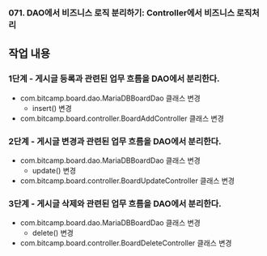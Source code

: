 ### 071. DAO에서 비즈니스 로직 분리하기: Controller에서 비즈니스 로직처리

## 작업 내용

### 1단계 - 게시글 등록과 관련된 업무 흐름을 DAO에서 분리한다.

- com.bitcamp.board.dao.MariaDBBoardDao 클래스 변경
  - insert() 변경
- com.bitcamp.board.controller.BoardAddController 클래스 변경

### 2단계 - 게시글 변경과 관련된 업무 흐름을 DAO에서 분리한다.

- com.bitcamp.board.dao.MariaDBBoardDao 클래스 변경
  - update() 변경
- com.bitcamp.board.controller.BoardUpdateController 클래스 변경

### 3단계 - 게시글 삭제와 관련된 업무 흐름을 DAO에서 분리한다.

- com.bitcamp.board.dao.MariaDBBoardDao 클래스 변경
  - delete() 변경
- com.bitcamp.board.controller.BoardDeleteController 클래스 변경